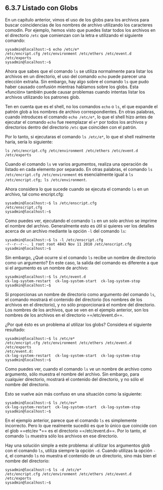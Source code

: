 ## 6.3.7 Listado con Globs
En un capítulo anterior, vimos el uso de los globs para los archivos para buscar coincidencias de los nombres de archivo utilizando los caracteres comodín. Por ejemplo, hemos visto que puedes listar todos los archivos en el directorio `/etc` que comienzan con la letra e utilizando el siguiente comando:

```shell-session
sysadmin@localhost:~$ echo /etc/e*                                    
/etc/encript.cfg /etc/environment /etc/ethers /etc/event.d /etc/exports
sysadmin@localhost:~$
```

Ahora que sabes que el comando `ls` se utiliza normalmente para listar los archivos en un directorio, el uso del comando `echo` puede parecer una elección extraña. Sin embargo, hay algo sobre el comando `ls` que pudo haber causado confusión mientras hablamos sobre los globs. Esta «función» también puede causar problemas cuando intentas listar los archivos utilizando los patrones glob.

Ten en cuenta que es el shell, no los comandos `echo` o `ls`, el que expande el patrón glob a los nombres de archivo correspondientes. En otras palabras, cuando introduces el comando `echo /etc/e*`, lo que el shell hizo antes de ejecutar el comando `echo` fue reemplazar el `e*` por todos los archivos y directorios dentro del directorio `/etc` que coinciden con el patrón.

Por lo tanto, si ejecutaras el comando `ls /etc/e*`, lo que el shell realmente haría, sería lo siguiente:

```shell-session
ls /etc/encript.cfg /etc/environment /etc/ethers /etc/event.d /etc/exports
```

Cuando el comando `ls` ve varios argumentos, realiza una operación de listado en cada elemento por separado. En otras palabras, el comando `ls /etc/encript.cfg /etc/environment` es esencialmente igual a `ls /etc/encript.cfg; ls /etc/environment`.

Ahora considera lo que sucede cuando se ejecuta el comando `ls` en un archivo, tal como encript.cfg:

```shell-session
sysadmin@localhost:~$ ls /etc/enscript.cfg                             
/etc/enscript.cfg        
sysadmin@localhost:~$
```

Como puedes ver, ejecutando el comando `ls` en un solo archivo se imprime el nombre del archivo. Generalmente esto es útil si quieres ver los detalles acerca de un archivo mediante la opción `-l` del comando `ls`:

```shell-session
sysadmin@localhost:~$ ls -l /etc/enscript.cfg                         
-r--r--r--. 1 root root 4843 Nov 11 2010 /etc/enscript.cfg      
sysadmin@localhost:~$
```

Sin embargo, ¿Qué ocurre si el comando `ls` recibe un nombre de directorio como un argumento? En este caso, la salida del comando es diferente a que si el argumento es un nombre de archivo:

```shell-session
sysadmin@localhost:~$ ls /etc/event.d                                    
ck-log-system-restart  ck-log-system-start  ck-log-system-stop            
sysadmin@localhost:~$
```

Si proporcionas un nombre de directorio como argumento del comando `ls`, el comando mostrará el contenido del directorio (los nombres de los archivos en el directorio), y no sólo proporcionará el nombre del directorio. Los nombres de los archivos, que se ven en el ejemplo anterior, son los nombres de los archivos en el directorio ==/etc/event.d==.

¿Por qué ésto es un problema al utilizar los globs? Considera el siguiente resultado:

```shell-session
sysadmin@localhost:~$ ls /etc/e*                                          
/etc/encript.cfg /etc/environment /etc/ethers /etc/event.d /etc/exports       
/etc/event.d:
ck-log-system-restart  ck-log-system-start  ck-log-system-stop            
sysadmin@localhost:~$
```

Como puedes ver, cuando el comando `ls` ve un nombre de archivo como argumento, sólo muestra el nombre del archivo. Sin embargo, para cualquier directorio, mostrará el contenido del directorio, y no sólo el nombre del directorio.

Esto se vuelve aún más confuso en una situación como la siguiente:

```shell-session
sysadmin@localhost:~$ ls /etc/ev*                                        
ck-log-system-restart  ck-log-system-start  ck-log-system-stop            
sysadmin@localhost:~$
```

En el ejemplo anterior, parece que el comando `ls` es simplemente incorrecto. Pero lo que realmente sucedió es que lo único que coincide con el glob ==etc/ev *== es el directorio ==/etc/event.d==. Por lo tanto, el comando `ls` muestra sólo los archivos en ese directorio.

Hay una solución simple a este problema: al utilizar los argumentos glob con el comando `ls`, utiliza siempre la opción `-d`. Cuando utilizas la opción `-d`, el comando `ls` no muestra el contenido de un directorio, sino más bien el nombre del directorio:

```shell-session
sysadmin@localhost:~$ ls -d /etc/e*                                      
/etc/encript.cfg /etc/environment /etc/ethers /etc/event.d /etc/exports   
sysadmin@localhost:~$
```